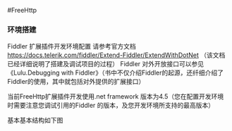 #FreeHttp
### 环境搭建
Fiddler 扩展插件开发环境配置 请参考官方文档 https://docs.telerik.com/fiddler/Extend-Fiddler/ExtendWithDotNet （该文档已经详细说明了搭建及调试项目的过程）
Fiddler 对外开放接口可以参见《Lulu.Debugging with Fiddler》（书中不仅介绍Fiddler的起源，还纤细介绍了Fiddler的使用，其中就包括对外提供的扩展接口）
 
当前FreeHttp扩展插件开发使用.net framework 版本为4.5（您在配置开发环境时需要注意您调试引用的Fiddler 的版本，及您开发环境所支持的最高版本）
 
基本基本结构如下图
